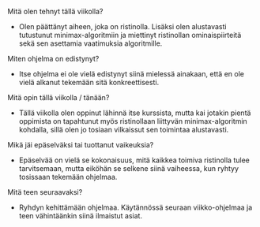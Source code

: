 Mitä olen tehnyt tällä viikolla?
- Olen päättänyt aiheen, joka on ristinolla. Lisäksi olen alustavasti tutustunut minimax-algoritmiin ja miettinyt ristinollan ominaispiirteitä sekä sen asettamia vaatimuksia algoritmille.
  
Miten ohjelma on edistynyt?
- Itse ohjelma ei ole vielä edistynyt siinä mielessä ainakaan, että en ole vielä alkanut tekemään sitä konkreettisesti.

Mitä opin tällä viikolla / tänään?
- Tällä viikolla olen oppinut lähinnä itse kurssista, mutta kai jotakin pientä oppimista on tapahtunut myös ristinollaan liittyvän minimax-algoritmin kohdalla, sillä olen jo tosiaan vilkaissut sen toimintaa alustavasti.
  
Mikä jäi epäselväksi tai tuottanut vaikeuksia?
- Epäselvää on vielä se kokonaisuus, mitä kaikkea toimiva ristinolla tulee tarvitsemaan, mutta eiköhän se selkene siinä vaiheessa, kun ryhtyy tosissaan tekemään ohjelmaa.

Mitä teen seuraavaksi?
- Ryhdyn kehittämään ohjelmaa. Käytännössä seuraan viikko-ohjelmaa ja teen vähintäänkin siinä ilmaistut asiat.
